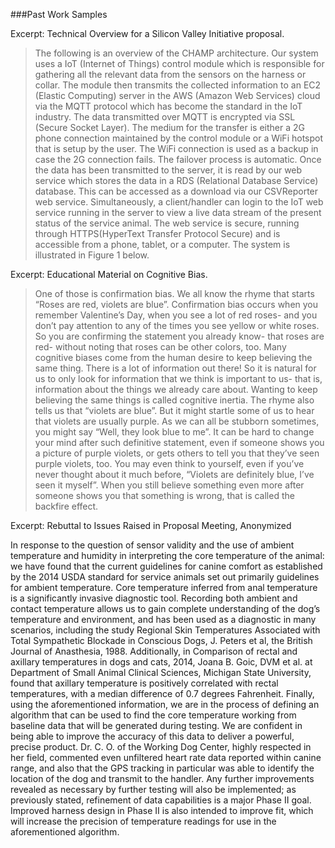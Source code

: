 
###Past Work Samples


Excerpt: Technical Overview for a Silicon Valley Initiative proposal. 

>The following is an overview of the CHAMP architecture. Our system uses a IoT (Internet of Things) control module which is responsible for gathering all the relevant data from the sensors on the harness or collar. The module then transmits the collected information to an EC2 (Elastic Computing) server in the AWS (Amazon Web Services) cloud via the MQTT protocol which has become the standard in the IoT industry. The data transmitted over MQTT is encrypted via SSL (Secure Socket Layer). The medium for the transfer is either a 2G phone connection maintained by the control module or a WiFi hotspot that is setup by the user. The WiFi connection is used as a backup in case the 2G connection fails. The failover process is automatic. Once the data has been transmitted to the server, it is read by our web service which stores the data in a RDS (Relational Database Service) database. This can be accessed as a download via our CSVReporter web service. Simultaneously, a client/handler can login to the IoT web service running in the server to view a live data stream of the present status of the service animal. The web service is secure, running through HTTPS(HyperText Transfer Protocol Secure) and is accessible from a phone, tablet, or a computer. The system is illustrated in Figure 1 below.


Excerpt:  Educational Material on Cognitive Bias.

> One of those is confirmation bias. We all know the rhyme that starts “Roses are red, violets are blue”. Confirmation bias occurs when you remember Valentine’s Day, when you see a lot of red roses- and you don’t pay attention to any of the times you see yellow or white roses. So you are confirming the statement you already know- that roses are red- without noting that roses can be other colors, too. Many cognitive biases come from the human desire to keep believing the same thing. There is a lot of information out there! So it is natural for us to only look for information that we think is important to us- that is, information about the things we already care about. Wanting to keep believing the same things is called cognitive inertia. The rhyme also tells us that “violets are blue”. But it might startle some of us to hear that violets are usually purple.  As we can all be stubborn sometimes, you might say “Well, they look blue to me”. It can be hard to change your mind after such definitive statement, even if someone shows you a picture of purple violets, or gets others to tell you that they’ve seen purple violets, too. You may even think to yourself, even if you’ve never thought about it much before, “Violets are definitely blue, I’ve seen it myself”. When you still believe something even more after someone shows you that something is wrong, that is called the backfire effect.


Excerpt: Rebuttal to Issues Raised in Proposal Meeting, Anonymized

>
In response to the question of sensor validity and the use of ambient temperature and humidity in interpreting the core temperature of the animal: we have found that the current guidelines for canine comfort as established by the 2014 USDA standard for service animals set out primarily guidelines for ambient temperature. Core temperature inferred from anal temperature is a significantly invasive diagnostic tool. Recording both ambient and contact temperature allows us to gain complete understanding of the dog’s temperature and environment, and has been used as a diagnostic in many scenarios, including the study Regional Skin Temperatures Associated with Total Sympathetic Blockade in Conscious Dogs, J. Peters et al, the British Journal of Anasthesia, 1988. Additionally, in Comparison of rectal and axillary temperatures in dogs and cats, 2014, Joana B. Goic, DVM et al. at Department of Small Animal Clinical Sciences, Michigan State University, found that axillary temperature is positively correlated with rectal temperatures, with a median difference of 0.7 degrees Fahrenheit. Finally, using the aforementioned information, we are in the process of defining an algorithm that can be used to find the core temperature working from baseline data that will be generated during testing. We are confident in being able to improve the accuracy of this data to deliver a powerful, precise product. Dr. C. O. of the Working Dog Center, highly respected in her field, commented even unfiltered heart rate data reported within canine range, and also that the GPS tracking in particular was able to identify the location of the dog and transmit to the handler.  Any further improvements revealed as necessary by further testing will also be implemented; as previously stated, refinement of data capabilities is a major Phase II goal. Improved harness design in Phase II is also intended to improve fit, which will increase the precision of temperature readings for use in the aforementioned algorithm.
